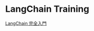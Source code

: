 # LangChain Training

[LangChain 完全入門](https://www.amazon.co.jp/LangChain%E5%AE%8C%E5%85%A8%E5%85%A5%E9%96%80-%E7%94%9F%E6%88%90AI%E3%82%A2%E3%83%97%E3%83%AA%E3%82%B1%E3%83%BC%E3%82%B7%E3%83%A7%E3%83%B3%E9%96%8B%E7%99%BA%E3%81%8C%E3%81%AF%E3%81%8B%E3%81%A9%E3%82%8B%E5%A4%A7%E8%A6%8F%E6%A8%A1%E8%A8%80%E8%AA%9E%E3%83%A2%E3%83%87%E3%83%AB%E3%81%AE%E6%93%8D%E3%82%8A%E6%96%B9-%E7%94%B0%E6%9D%91%E6%82%A0/dp/4295017965)
